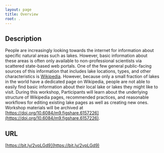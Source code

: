 ```yaml
---
layout: page
title: Overview
root: .
---
```


## Description

People are increasingly looking towards the internet for information about specific natural areas such as lakes. However, basic information about these areas is often only available to non-professional scientists via scattered state-based web portals. One of the few general public-facing sources of this information that includes lake locations, types, and other characteristics is [Wikipedia](https://wikipedia.org). However, because only a small fraction of lakes in the world have a dedicated page on Wikipedia, people are not able to easily find basic information about their local lake or lakes they might like to visit. During this workshop, Participants will learn about the underlying structure of Wikipedia pages, recommended practices, and reasonable workflows for editing existing lake pages as well as creating new ones. Workshop materials will be archived at [https://doi.org/10.6084/m9.figshare.6157226](https://doi.org/10.6084/m9.figshare.6157226).

## URL 

[https://bit.ly/2vpLGd9](https://bit.ly/2vpLGd9)
